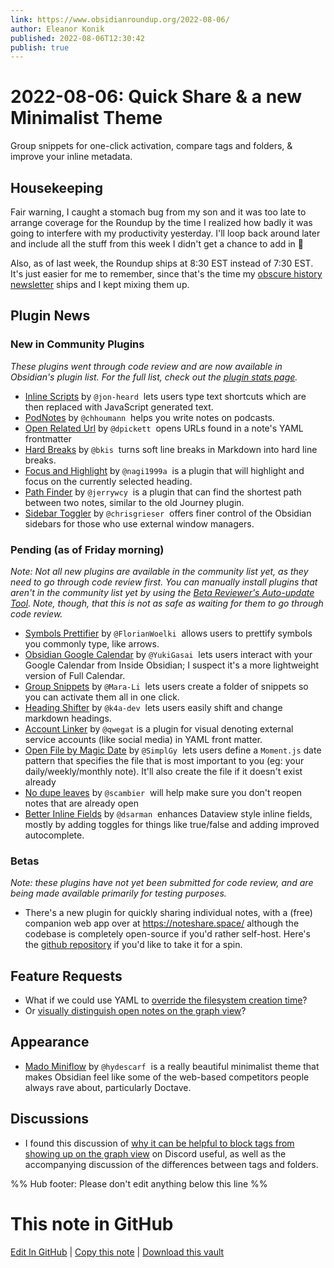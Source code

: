 ```yaml
---
link: https://www.obsidianroundup.org/2022-08-06/
author: Eleanor Konik
published: 2022-08-06T12:30:42
publish: true
---
```


# 2022-08-06: Quick Share & a new Minimalist Theme
Group snippets for one-click activation, compare tags and folders, & improve your inline metadata.

## Housekeeping

Fair warning, I caught a stomach bug from my son and it was too late to arrange coverage for the Roundup by the time I realized how badly it was going to interfere with my productivity yesterday. I'll loop back around later and include all the stuff from this week I didn't get a chance to add in 💚

Also, as of last week, the Roundup ships at 8:30 EST instead of 7:30 EST. It's just easier for me to remember, since that's the time my [obscure history newsletter](https://newsletter.eleanorkonik.com/) ships and I kept mixing them up. 

## Plugin News

### New in Community Plugins

_These plugins went through code review and are now available in Obsidian's plugin list._ _For the full list, check out the [plugin stats page](https://obsidian-plugin-stats.vercel.app/new)._

* [Inline Scripts](https://github.com/jon-heard/obsidian-inline-scripts) by `@jon-heard`  lets users type text shortcuts which are then replaced with JavaScript generated text.
* [PodNotes](https://github.com/chhoumann/podnotes) by `@chhoumann`  helps you write notes on podcasts.
* [Open Related Url](https://github.com/dpickett/open-related-url) by `@dpickett`  opens URLs found in a note's YAML frontmatter
* [Hard Breaks](https://github.com/bkis/obsidian-hard-breaks) by `@bkis`  turns soft line breaks in Markdown into hard line breaks.
* [Focus and Highlight](https://github.com/nagi1999a/obsidian-focus-plugin) by `@nagi1999a`  is a plugin that will highlight and focus on the currently selected heading.
* [Path Finder](https://github.com/jerrywcy/obsidian-path-finder) by `@jerrywcy`  is a plugin that can find the shortest path between two notes, similar to the old Journey plugin.
* [Sidebar Toggler](https://github.com/chrisgrieser/obsidian-sidebar-toggler) by `@chrisgrieser`  offers finer control of the Obsidian sidebars for those who use external window managers.

### Pending (as of Friday morning)

_Note: Not all new plugins are available in the community list yet, as they need to go through code review first. You can manually install plugins that aren't in the community list yet by using the [Beta Reviewer's Auto-update Tool](https://github.com/TfTHacker/obsidian42-brat). Note, though, that this is not as safe as waiting for them to go through code review._

* [Symbols Prettifier](https://github.com/FlorianWoelki/obsidian-symbols-prettifier) by `@FlorianWoelki`  allows users to prettify symbols you commonly type, like arrows.
* [Obsidian Google Calendar](https://github.com/YukiGasai/obsidian-google-calendar) by `@YukiGasai`  lets users interact with your Google Calendar from Inside Obsidian; I suspect it's a more lightweight version of Full Calendar.
* [Group Snippets](https://github.com/Mara-Li/obsidian-group-snippets) by `@Mara-Li`  lets users create a folder of snippets so you can activate them all in one click.
* [Heading Shifter](https://github.com/k4a-dev/obsidian-heading-shifter) by `@k4a-dev`  lets users easily shift and change markdown headings.
* [Account Linker](https://github.com/qwegat/Obsidian-Account-Linker) by `@qwegat` is a plugin for visual denoting external service accounts (like social media) in YAML front matter.
* [Open File by Magic Date](https://github.com/SimplGy/obsidian-open-file-by-magic-date) by `@SimplGy`  lets users define a `Moment.js` date pattern that specifies the file that is most important to you (eg: your daily/weekly/monthly note). It'll also create the file if it doesn't exist already
* [No dupe leaves](https://github.com/scambier/obsidian-no-dupe-leaves) by `@scambier`  will help make sure you don't reopen notes that are already open
* [Better Inline Fields](https://github.com/dsarman/better-inline-fields) by `@dsarman`  enhances Dataview style inline fields, mostly by adding toggles for things like true/false and adding improved autocomplete.

### Betas

_Note: these plugins have not yet been submitted for code review, and are being made available primarily for testing purposes._

* There's a new plugin for quickly sharing individual notes, with a (free) companion web app over at <https://noteshare.space/> although the codebase is completely open-source if you'd rather self-host. Here's the [github repository](https://github.com/mcndt/obsidian-note-sharing) if you'd like to take it for a spin.

## Feature Requests

* What if we could use YAML to [override the filesystem creation time](https://forum.obsidian.md/t/native-yaml-override-for-filesystem-creation-time/41240/2)?
* Or [visually distinguish open notes on the graph view](https://forum.obsidian.md/t/render-open-notes-as-a-ring-in-graph-view/41321)?

## Appearance

* [Mado Miniflow](https://github.com/hydescarf/Obsidian-Theme-Mado-Miniflow) by `@hydescarf`  is a really beautiful minimalist theme that makes Obsidian feel like some of the web-based competitors people always rave about, particularly Doctave.

## Discussions

* I found this discussion of [why it can be helpful to block tags from showing up on the graph view](https://discord.com/channels/686053708261228577/710585052769157141/1005134287533789276) on Discord useful, as well as the accompanying discussion of the differences between tags and folders.

%% Hub footer: Please don't edit anything below this line %%

# This note in GitHub

<span class="git-footer">[Edit In GitHub](https://github.dev/obsidian-community/obsidian-hub/blob/main/01%20-%20Community/Obsidian%20Roundup/2022-08-06%20Quick%20Share%20%26%20a%20new%20Minimalist%20Theme.md "git-hub-edit-note") | [Copy this note](https://raw.githubusercontent.com/obsidian-community/obsidian-hub/main/01%20-%20Community/Obsidian%20Roundup/2022-08-06%20Quick%20Share%20%26%20a%20new%20Minimalist%20Theme.md "git-hub-copy-note") | [Download this vault](https://github.com/obsidian-community/obsidian-hub/archive/refs/heads/main.zip "git-hub-download-vault") </span>

